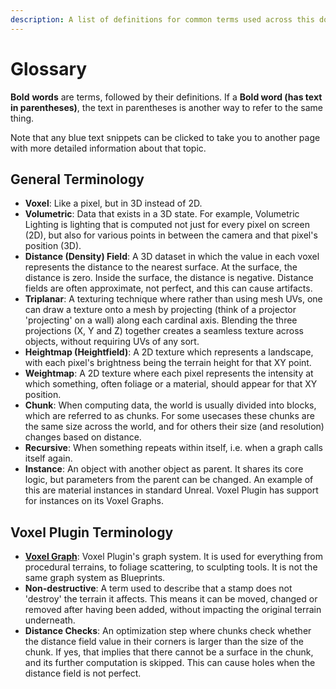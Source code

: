 ```yaml
---
description: A list of definitions for common terms used across this documentation.
---
```


# Glossary

**Bold** **words** are terms, followed by their definitions. If a **Bold word (has text in parentheses)**, the text in parentheses is another way to refer to the same thing.&#x20;

Note that any blue text snippets can be clicked to take you to another page with more detailed information about that topic.

## General Terminology

* **Voxel**: Like a pixel, but in 3D instead of 2D.
* **Volumetric**: Data that exists in a 3D state. For example, Volumetric Lighting is lighting that is computed not just for every pixel on screen (2D), but also for various points in between the camera and that pixel's position (3D). &#x20;
* **Distance (Density) Field**: A 3D dataset in which the value in each voxel represents the distance to the nearest surface. At the surface, the distance is zero. Inside the surface, the distance is negative. Distance fields are often approximate, not perfect, and this can cause artifacts.
* **Triplanar**: A texturing technique where rather than using mesh UVs, one can draw a texture onto a mesh by projecting (think of a projector 'projecting' on a wall) along each cardinal axis. Blending the three projections (X, Y and Z) together creates a seamless texture across objects, without requiring UVs of any sort.&#x20;
* **Heightmap (Heightfield)**: A 2D texture which represents a landscape, with each pixel's brightness being the terrain height for that XY point.
* **Weightmap**: A 2D texture where each pixel represents the intensity at which something, often foliage or a material, should appear for that XY position.
* **Chunk**: When computing data, the world is usually divided into blocks, which are referred to as chunks. For some usecases these chunks are the same size across the world, and for others their size (and resolution) changes based on distance.&#x20;
* **Recursive**: When something repeats within itself, i.e. when a graph calls itself again.
* **Instance**: An object with another object as parent. It shares its core logic, but parameters from the parent can be changed. An example of this are material instances in standard Unreal. Voxel Plugin has support for instances on its Voxel Graphs.

## Voxel Plugin Terminology

* [**Voxel Graph**](../knowledgebase/editor-workflows/using-graphs/): Voxel Plugin's graph system. It is used for everything from procedural terrains, to foliage scattering, to sculpting tools. It is not the same graph system as Blueprints.
* **Non-destructive**: A term used to describe that a stamp does not 'destroy' the terrain it affects. This means it can be moved, changed or removed after having been added, without impacting the original terrain underneath.
* **Distance Checks**: An optimization step where chunks check whether the distance field value in their corners is larger than the size of the chunk. If yes, that implies that there cannot be a surface in the chunk, and its further computation is skipped. This can cause holes when the distance field is not perfect.
